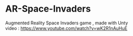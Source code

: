 # AR-Space-Invaders
Augmented Reality Space Invaders game , made with Unty \
video : https://www.youtube.com/watch?v=wK2R1nAuHuE
